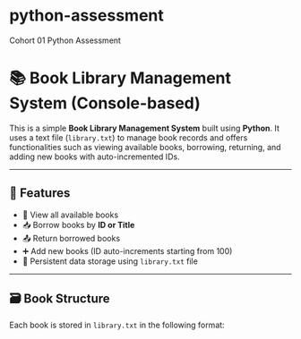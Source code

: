 # python-assessment
Cohort 01 Python Assessment

# 📚 Book Library Management System (Console-based)

This is a simple **Book Library Management System** built using **Python**. It uses a text file (`library.txt`) to manage book records and offers functionalities such as viewing available books, borrowing, returning, and adding new books with auto-incremented IDs.

---

## 🚀 Features

- 📖 View all available books  
- 📥 Borrow books by **ID or Title**
- 📤 Return borrowed books  
- ➕ Add new books (ID auto-increments starting from 100)
- 💾 Persistent data storage using `library.txt` file

---

## 🗃️ Book Structure

Each book is stored in `library.txt` in the following format:


